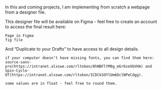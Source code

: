 In this and coming projects, I am implementing from scratch a webpage from a designer file.

This designer file will be available on Figma - feel free to create an account to access the final result here:

    Page in Figma
    fig file

And “Duplicate to your Drafts” to have access to all design details.

    if your computer doesn’t have missing fonts, you can find them here: source-sans-pro(https://intranet.alxswe.com/rltoken/8hNBFlYM0g_mGr6seXbVHA) and Spin-Cycle-OT(https://intranet.alxswe.com/rltoken/ICDCkSOYlUm6OclNPeCdgg).

    some values are in float - feel free to round them.


